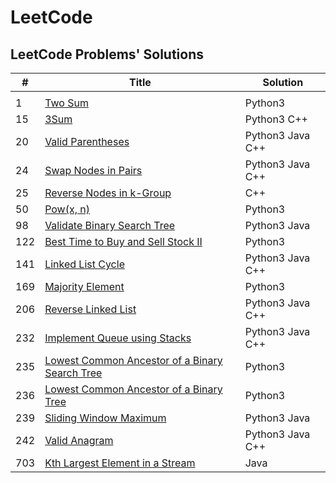 # LeetCode

LeetCode Problems' Solutions
-----------------------------
| #   |      Title         |  Solution  | 
| ----|---------------------| -----------|
| |[]()| |
|1|[Two Sum](https://github.com/lichangke/LeetCode/tree/master/1.%20Two%20Sum)|Python3|
|15 |[3Sum](https://github.com/lichangke/LeetCode/tree/master/15.%203Sum)|Python3 C++|
| 20|[Valid Parentheses](https://github.com/lichangke/LeetCode/tree/master/20.%20Valid%20Parentheses)| Python3 Java C++|
|24 |[Swap Nodes in Pairs](https://github.com/lichangke/LeetCode/tree/master/24.%20Swap%20Nodes%20in%20Pairs)|Python3 Java C++ |
|25|[Reverse Nodes in k-Group](https://github.com/lichangke/LeetCode/tree/master/25.%20Reverse%20Nodes%20in%20k-Group)|C++ |
|50 |[Pow(x, n)](https://github.com/lichangke/LeetCode/tree/master/50.%20Pow(x%2C%20n))|Python3 |
|98|[Validate Binary Search Tree](https://github.com/lichangke/LeetCode/tree/master/98.%20Validate%20Binary%20Search%20Tree)|Python3 Java |
|122|[Best Time to Buy and Sell Stock II](https://github.com/lichangke/LeetCode/tree/master/122.%20Best%20Time%20to%20Buy%20and%20Sell%20Stock%20II)|Python3|
|141|[Linked List Cycle](https://github.com/lichangke/LeetCode/tree/master/141.%20Linked%20List%20Cycle)|Python3 Java C++|
|169 |[Majority Element](https://github.com/lichangke/LeetCode/tree/master/169.%20Majority%20Element)| Python3 |
|206|[Reverse Linked List](https://github.com/lichangke/LeetCode/tree/master/206.%20Reverse%20Linked%20List)|Python3 Java C++ |
|232 |[ Implement Queue using Stacks](https://github.com/lichangke/LeetCode/tree/master/232.%20Implement%20Queue%20using%20Stacks)|Python3 Java C++ |
| 235|[Lowest Common Ancestor of a Binary Search Tree](https://github.com/lichangke/LeetCode/tree/master/235.%20Lowest%20Common%20Ancestor%20of%20a%20Binary%20Search%20Tree)|Python3 |
|236 |[Lowest Common Ancestor of a Binary Tree](https://github.com/lichangke/LeetCode/tree/master/236.%20Lowest%20Common%20Ancestor%20of%20a%20Binary%20Tree)|Python3 |
| 239|[Sliding Window Maximum](https://github.com/lichangke/LeetCode/tree/master/239.%20Sliding%20Window%20Maximum)|Python3 Java |
| 242|[Valid Anagram](https://github.com/lichangke/LeetCode/tree/master/242.%20Valid%20Anagram)|Python3 Java C++ |
| 703|[Kth Largest Element in a Stream](https://github.com/lichangke/LeetCode/tree/master/703.%20Kth%20Largest%20Element%20in%20a%20Stream)|Java |